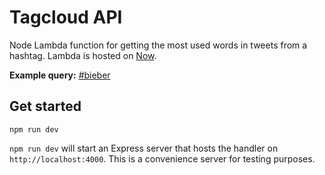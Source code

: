 # Tagcloud API

Node Lambda function for getting the most used words in tweets from a hashtag.
Lambda is hosted on [Now](https://zeit.co/now).

**Example query:** [#bieber](https://tagcloud.willcodefor.beer/search?hashtag=bieber)

## Get started

```
npm run dev
```

`npm run dev` will start an Express server that hosts the handler on
`http://localhost:4000`. This is a convenience server for testing purposes.
